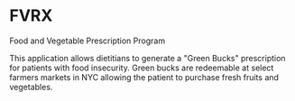 # FVRX
Food and Vegetable Prescription Program

This application allows dietitians to generate a "Green Bucks" prescription for patients with food insecurity. Green bucks are redeemable at select farmers markets in NYC allowing the patient to purchase fresh fruits and vegetables.

